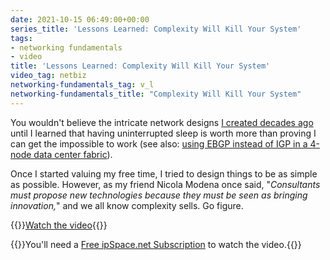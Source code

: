 ```yaml
---
date: 2021-10-15 06:49:00+00:00
series_title: 'Lessons Learned: Complexity Will Kill Your System'
tags:
- networking fundamentals
- video
title: 'Lessons Learned: Complexity Will Kill Your System'
video_tag: netbiz
networking-fundamentals_tag: v_l
networking-fundamentals_title: "Complexity Will Kill Your System"
---
```

You wouldn't believe the intricate network designs [I created decades ago](/2013/08/temper-your-macgyver-streak/) until I learned that having uninterrupted sleep is worth more than proving I can get the impossible to work (see also: [using EBGP instead of IGP in a 4-node data center fabric](/2017/11/bgp-as-better-igp-when-and-where/)). 

Once I started valuing my free time, I tried to design things to be as simple as possible. However, as my friend Nicola Modena once said, "*Consultants must propose new technologies because they must be seen as bringing innovation,*" and we all know complexity sells. Go figure.

{{<jump>}}[Watch the video](https://my.ipspace.net/bin/get/NetBiz/L3%20-%20Complexity%20Will%20Kill%20You.mp4?doccode=NetBiz){{</jump>}}

{{<note free>}}You'll need a [Free ipSpace.net Subscription](https://www.ipspace.net/Subscription/Free) to watch the video.{{</note>}}
